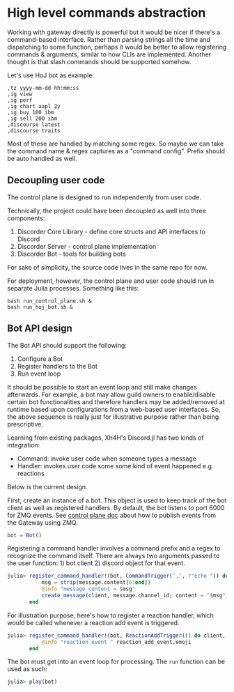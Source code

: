 # High level commands abstraction

Working with gateway directly is powerful but it would be nicer if there's a command-based interface. Rather than parsing strings all the time and dispatching to some function, perhaps it would be better to allow registering commands & arguments, similar to how CLIs are implemented. Another thought is that slash commands should be supported somehow.

Let's use HoJ bot as example:

```
,tz yyyy-mm-dd hh:mm:ss
,ig view
,ig perf
,ig chart aapl 2y
,ig buy 100 ibm
,ig sell 200 ibm
,discourse latest
,discourse traits
```

Most of these are handled by matching some regex. So maybe we can take the command name & regex captures as a "command config". Prefix should be auto handled as well.

## Decoupling user code

The control plane is designed to run independently from user code.

Technically, the project could have been decoupled as well into three components:

1. Discorder Core Library - define core structs and API interfaces to Discord
2. Discorder Server - control plane implementation
3. Discorder Bot - tools for building bots

For sake of simplicity, the source code lives in the same repo for now.

For deployment, however, the control plane and user code should run in separate Julia processes. Something like this:

```
bash run_control_plane.sh &
bash run_hoj_bot.sh &
```


## Bot API design

The Bot API should support the following:

1. Configure a Bot
2. Register handlers to the Bot
3. Run event loop

It should be possible to start an event loop and still make changes afterwards. For example, a bot may allow guild owners to enable/disable certain bot functionalities and therefore handlers may be added/removed at runtime based upon configurations from a web-based user interfaces. So, the above sequence is really just for illustrative purpose rather than being prescriptive.

Learning from existing packages, Xh4H's Discord.jl has two kinds of integration:
- Command: invoke user code when someone types a message
- Handler: invokes user code some some kind of event happened e.g. reactions

Below is the current design.

First, create an instance of a bot. This object is used to keep track of the bot client as well as registered handlers. By default, the bot listens to port 6000 for ZMQ events. See [control plane doc](control_plane.md) about how to publish events from the Gateway using ZMQ.

```julia
bot = Bot()
```

Registering a command handler involves a command prefix and a regex to recognize the command itself. There are always two arguments passed to the user function: 1) bot client 2) discord object for that event.

```julia
julia> register_command_handler!(bot, CommandTrigger(',', r"echo ")) do client, message
           msg = strip(message.content[6:end])
           @info "message content = $msg"
           create_message(client, message.channel_id; content = "$msg")
       end
```

For illustration purpose, here's how to register a reaction handler, which would be called whenever a reaction add event is triggered.

```julia
julia> register_command_handler!(bot, ReactionAddTrigger()) do client, reaction_add_event
           @info "reaction event " reaction_add_event.emoji
       end
```

The bot must get into an event loop for processing. The `run` function can be used as such:

```julia
julia> play(bot)
```

